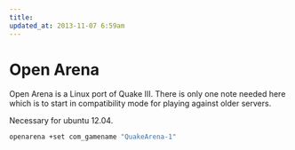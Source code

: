 ```yaml
---
title:
updated_at: 2013-11-07 6:59am
---
```


# Open Arena

Open Arena is a Linux port of Quake III. There is only one note needed here
which is to start in compatibility mode for playing against older servers.

Necessary for ubuntu 12.04. 

```bash 
openarena +set com_gamename "QuakeArena-1"
```
